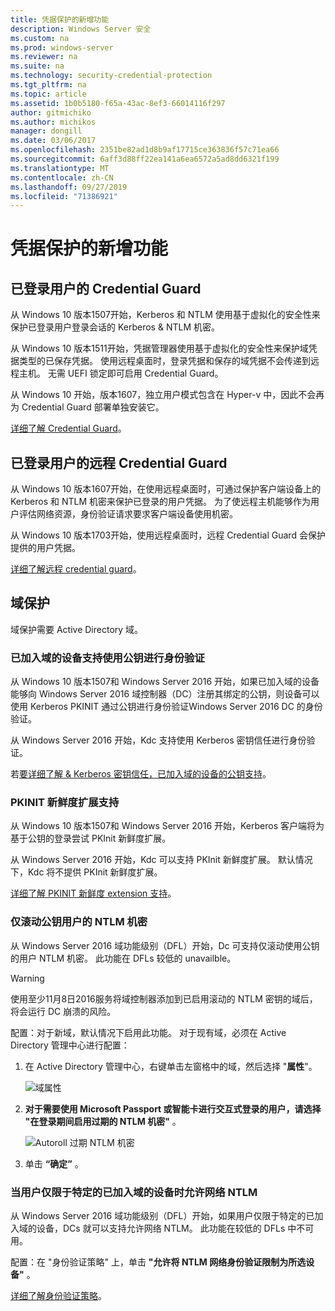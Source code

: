 ```yaml
---
title: 凭据保护的新增功能
description: Windows Server 安全
ms.custom: na
ms.prod: windows-server
ms.reviewer: na
ms.suite: na
ms.technology: security-credential-protection
ms.tgt_pltfrm: na
ms.topic: article
ms.assetid: 1b0b5180-f65a-43ac-8ef3-66014116f297
author: gitmichiko
ms.author: michikos
manager: dongill
ms.date: 03/06/2017
ms.openlocfilehash: 2351be82ad1d8b9af17715ce363836f57c71ea66
ms.sourcegitcommit: 6aff3d88ff22ea141a6ea6572a5ad8dd6321f199
ms.translationtype: MT
ms.contentlocale: zh-CN
ms.lasthandoff: 09/27/2019
ms.locfileid: "71386921"
---
```

# <a name="whats-new-in-credential-protection"></a>凭据保护的新增功能

## <a name="credential-guard-for-signed-in-user"></a>已登录用户的 Credential Guard

从 Windows 10 版本1507开始，Kerberos 和 NTLM 使用基于虚拟化的安全性来保护已登录用户登录会话的 Kerberos & NTLM 机密。 

从 Windows 10 版本1511开始，凭据管理器使用基于虚拟化的安全性来保护域凭据类型的已保存凭据。 使用远程桌面时，登录凭据和保存的域凭据不会传递到远程主机。 无需 UEFI 锁定即可启用 Credential Guard。

从 Windows 10 开始，版本1607，独立用户模式包含在 Hyper-v 中，因此不会再为 Credential Guard 部署单独安装它。

[详细了解 Credential Guard](https://technet.microsoft.com/itpro/windows/keep-secure/credential-guard)。


## <a name="remote-credential-guard-for-signed-in-user"></a>已登录用户的远程 Credential Guard

从 Windows 10 版本1607开始，在使用远程桌面时，可通过保护客户端设备上的 Kerberos 和 NTLM 机密来保护已登录的用户凭据。 为了使远程主机能够作为用户评估网络资源，身份验证请求要求客户端设备使用机密。

从 Windows 10 版本1703开始，使用远程桌面时，远程 Credential Guard 会保护提供的用户凭据。

[详细了解远程 credential guard](https://technet.microsoft.com/itpro/windows/keep-secure/remote-credential-guard)。

## <a name="domain-protections"></a>域保护

域保护需要 Active Directory 域。

### <a name="domain-joined-device-support-for-authentication-using-public-key"></a>已加入域的设备支持使用公钥进行身份验证

从 Windows 10 版本1507和 Windows Server 2016 开始，如果已加入域的设备能够向 Windows Server 2016 域控制器（DC）注册其绑定的公钥，则设备可以使用 Kerberos PKINIT 通过公钥进行身份验证Windows Server 2016 DC 的身份验证。

从 Windows Server 2016 开始，Kdc 支持使用 Kerberos 密钥信任进行身份验证。  

若[要详细了解 & Kerberos 密钥信任，已加入域的设备的公钥支持](https://technet.microsoft.com/windows-server-docs/security/kerberos/whats-new-in-kerberos-authentication)。

### <a name="pkinit-freshness-extension-support"></a>PKINIT 新鲜度扩展支持

从 Windows 10 版本1507和 Windows Server 2016 开始，Kerberos 客户端将为基于公钥的登录尝试 PKInit 新鲜度扩展。 

从 Windows Server 2016 开始，Kdc 可以支持 PKInit 新鲜度扩展。  默认情况下，Kdc 将不提供 PKInit 新鲜度扩展。 

[详细了解 PKINIT 新鲜度 extension 支持](https://technet.microsoft.com/windows-server-docs/security/kerberos/whats-new-in-kerberos-authentication)。

### <a name="rolling-public-key-only-users-ntlm-secrets"></a>仅滚动公钥用户的 NTLM 机密

从 Windows Server 2016 域功能级别（DFL）开始，Dc 可支持仅滚动使用公钥的用户 NTLM 机密。 此功能在 DFLs 较低的 unavailble。

> [!WARNING] 
> 使用至少11月8日2016服务将域控制器添加到已启用滚动的 NTLM 密钥的域后，将会运行 DC 崩溃的风险。 

配置：对于新域，默认情况下启用此功能。 对于现有域，必须在 Active Directory 管理中心进行配置： 

1. 在 Active Directory 管理中心，右键单击左窗格中的域，然后选择 "**属性**"。

    ![域属性](../media/Credentials-Protection-And-Management/domain-properties.png)

2. **对于需要使用 Microsoft Passport 或智能卡进行交互式登录的用户，请选择 "在登录期间启用过期的 NTLM 机密"** 。

    ![Autoroll 过期 NTLM 机密](../media/Credentials-Protection-And-Management/autoroll-ntlm.png)

3. 单击 **“确定”** 。 

### <a name="allowing-network-ntlm-when-user-is-restricted-to-specific-domain-joined-devices"></a>当用户仅限于特定的已加入域的设备时允许网络 NTLM

从 Windows Server 2016 域功能级别（DFL）开始，如果用户仅限于特定的已加入域的设备，DCs 就可以支持允许网络 NTLM。 此功能在较低的 DFLs 中不可用。

配置：在 "身份验证策略" 上，单击 **"允许将 NTLM 网络身份验证限制为所选设备"** 。 

[详细了解身份验证策略](https://technet.microsoft.com/windows-server-docs/security/credentials-protection-and-management/authentication-policies-and-authentication-policy-silos)。
